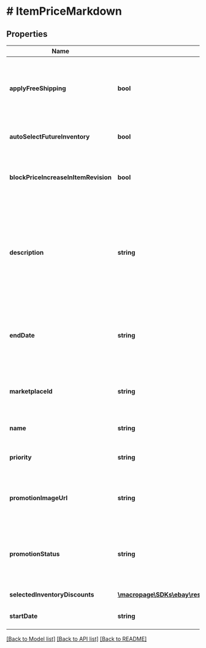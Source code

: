 # # ItemPriceMarkdown

## Properties

Name | Type | Description | Notes
------------ | ------------- | ------------- | -------------
**applyFreeShipping** | **bool** | If set to &lt;code&gt;true&lt;/code&gt;, free shipping is applied to the first shipping service specified for the item. The first domestic shipping option is set to \&quot;free shipping,\&quot; regardless if the shipping &lt;b&gt;optionType&lt;/b&gt; for that service is set to &lt;code&gt;FLAT_RATE&lt;/code&gt;, &lt;code&gt;CALCULATED&lt;/code&gt;, or &lt;code&gt;NOT_SPECIFIED&lt;/code&gt; (freight). This flag essentially adds free shipping as a part of the discount. &lt;br&gt;&lt;br&gt;&lt;b&gt;Default:&lt;/b&gt; &lt;code&gt;false&lt;/code&gt; | [optional]
**autoSelectFutureInventory** | **bool** | If set to &lt;code&gt;true&lt;/code&gt;, eBay will automatically add inventory items to the markdown discount if they meet the &lt;b&gt;selectedInventoryDiscounts&lt;/b&gt; criteria specified for the markdown discount.  &lt;br&gt;&lt;br&gt;&lt;b&gt;Default:&lt;/b&gt; &lt;code&gt;false&lt;/code&gt; | [optional]
**blockPriceIncreaseInItemRevision** | **bool** | If set to &lt;code&gt;true&lt;/code&gt;, price increases (including removing the free shipping flag) are blocked and an error message is returned if a seller attempts to adjust the price of an item that&#39;s partaking in this markdown discount. If set to &lt;code&gt;false&lt;/code&gt;, an item is dropped from the markdown discount if the seller adjusts the price.  &lt;br&gt;&lt;br&gt;&lt;b&gt;Default:&lt;/b&gt; &lt;code&gt;false&lt;/code&gt; | [optional]
**description** | **string** | This field is required if you are configuring an MARKDOWN_SALE discount. &lt;br&gt;&lt;br&gt;This is the seller-defined \&quot;tag line\&quot; for the offer, such as \&quot;Save on designer shoes.\&quot; A tag line appears under the \&quot;offer-type text\&quot; that is generated for the discount. The text is displayed on the offer tile that is shown on the seller&#39;s &lt;b&gt;All Offers&lt;/b&gt; page and on the event page for the discount.  &lt;p class&#x3D;\&quot;tablenote\&quot;&gt;&lt;b&gt;Note:&lt;/b&gt; Offer-type text is a teaser that&#39;s presented throughout the buyer&#39;s journey through the sales flow and is generated by eBay. This text is not editable by the seller&amp;mdash;it&#39;s derived from the settings in the &lt;b&gt;discountRules&lt;/b&gt; and &lt;b&gt;discountSpecification&lt;/b&gt; fields&amp;mdash;and can be, for example, \&quot;20% off\&quot;.&lt;/p&gt;  &lt;br&gt;&lt;b&gt;Maximum length:&lt;/b&gt; 50 | [optional]
**endDate** | **string** | The date and time the discount ends, in UTC format (&lt;code&gt;yyyy-MM-ddThh:mm:ssZ&lt;/code&gt;). The value supplied for &lt;b&gt;endDate&lt;/b&gt; must be at least 24 hours after the value supplied for the &lt;b&gt;startDate&lt;/b&gt; of the markdown discount.&lt;br&gt;&lt;br&gt;For display purposes, convert this time into the local time of the seller.  &lt;br&gt;&lt;br&gt;&lt;b&gt;Max value:&lt;/b&gt;&lt;ul&gt;&lt;li&gt;&lt;code&gt;14&lt;/code&gt; days for the AT, CH, DE, ES, FR, IE, IT, and UK, marketplaces.&lt;/li&gt;  &lt;li&gt;&lt;code&gt;45&lt;/code&gt; days for all other marketplaces.&lt;/li&gt;&lt;/ul&gt; | [optional]
**marketplaceId** | **string** | The eBay marketplace ID of the site where the markdown discount is hosted. Markdown discounts are supported on all eBay marketplaces. For implementation help, refer to &lt;a href&#x3D;&#39;https://developer.ebay.com/api-docs/sell/marketing/types/ba:MarketplaceIdEnum&#39;&gt;eBay API documentation&lt;/a&gt; | [optional]
**name** | **string** | The seller-defined name or &#39;title&#39; of the discount that the seller can use to identify a discount. This label is not displayed in end-user flows.  &lt;br&gt;&lt;br&gt;&lt;b&gt;Maximum length:&lt;/b&gt; 90 | [optional]
**priority** | **string** | This field is ignored in markdown discounts. For implementation help, refer to &lt;a href&#x3D;&#39;https://developer.ebay.com/api-docs/sell/marketing/types/sme:PromotionPriorityEnum&#39;&gt;eBay API documentation&lt;/a&gt; | [optional]
**promotionImageUrl** | **string** | Required for CODED_COUPON, MARKDOWN_SALE, and ORDER_DISCOUNT discounts, populate this field with a URL that points to an image to be used with the discount. This image is displayed on the seller&#39;s &lt;b&gt;All Offers&lt;/b&gt; page. The URL must point to either JPEG or PNG image and it must be a minimum of 500x500 pixels in dimension and cannot exceed 12Mb in size. | [optional]
**promotionStatus** | **string** | The current status of the discount. When creating a new discount, you must set this value to either &lt;code&gt;DRAFT&lt;/code&gt; or &lt;code&gt;SCHEDULED&lt;/code&gt;.  &lt;br&gt;&lt;br&gt;Note that you must set this value to &lt;code&gt;SCHEDULED&lt;/code&gt; when you update a &lt;b&gt;RUNNING&lt;/b&gt; discount. For implementation help, refer to &lt;a href&#x3D;&#39;https://developer.ebay.com/api-docs/sell/marketing/types/sme:PromotionStatusEnum&#39;&gt;eBay API documentation&lt;/a&gt; | [optional]
**selectedInventoryDiscounts** | [**\macropage\SDKs\ebay\rest\marketing\Model\SelectedInventoryDiscount[]**](SelectedInventoryDiscount.md) | A list that defines the sets of selected items for the markdown discount. | [optional]
**startDate** | **string** | The date and time the discount starts in UTC format (&lt;code&gt;yyyy-MM-ddThh:mm:ssZ&lt;/code&gt;). For display purposes, convert this time into the local time of the seller. | [optional]

[[Back to Model list]](../../README.md#models) [[Back to API list]](../../README.md#endpoints) [[Back to README]](../../README.md)
